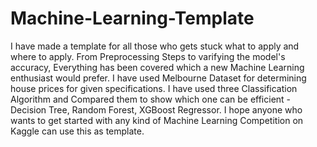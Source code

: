# Machine-Learning-Template
I have made a template for all those who gets stuck what to apply and where to apply. From Preprocessing Steps to varifying the model's accuracy, Everything has been covered which a new Machine Learning enthusiast would prefer. I have used Melbourne Dataset for determining house prices for given specifications. I have used three Classification Algorithm and Compared them to show which one can be efficient - Decision Tree, Random Forest, XGBoost Regressor. I hope anyone who wants to get started with any kind of Machine Learning Competition on Kaggle can use this as template.

